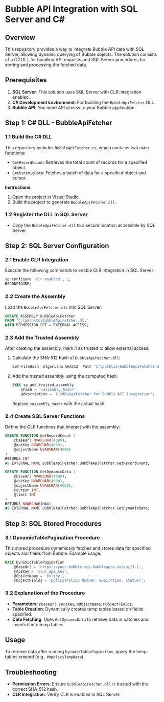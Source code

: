 
# Bubble API Integration with SQL Server and C#

## Overview

This repository provides a way to integrate Bubble API data with SQL Server, allowing dynamic querying of Bubble objects. The solution consists of a C# DLL for handling API requests and SQL Server procedures for storing and processing the fetched data.

## Prerequisites

1. **SQL Server**: This solution uses SQL Server with CLR integration enabled.
2. **C# Development Environment**: For building the `BubbleApiFetcher` DLL.
3. **Bubble API**: You need API access to your Bubble application.

## Step 1: C# DLL - BubbleApiFetcher

### 1.1 Build the C# DLL

This repository includes `BubbleApiFetcher.cs`, which contains two main functions:
- `GetRecordCount`: Retrieves the total count of records for a specified object.
- `GetDynamicData`: Fetches a batch of data for a specified object and cursor.

**Instructions**:
1. Open the project in Visual Studio.
2. Build the project to generate `BubbleApiFetcher.dll`.

### 1.2 Register the DLL in SQL Server

- Copy the `BubbleApiFetcher.dll` to a secure location accessible by SQL Server.

## Step 2: SQL Server Configuration

### 2.1 Enable CLR Integration

Execute the following commands to enable CLR integration in SQL Server:

```sql
sp_configure 'clr enabled', 1;
RECONFIGURE;
```

### 2.2 Create the Assembly

Load the `BubbleApiFetcher.dll` into SQL Server:

```sql
CREATE ASSEMBLY BubbleApiFetcher
FROM 'C:\path\to\BubbleApiFetcher.dll'
WITH PERMISSION_SET = EXTERNAL_ACCESS;
```

### 2.3 Add the Trusted Assembly

After creating the assembly, mark it as trusted to allow external access:

1. Calculate the SHA-512 hash of `BubbleApiFetcher.dll`:

    ```powershell
    Get-FileHash -Algorithm SHA512 -Path "C:\path\to\BubbleApiFetcher.dll"
    ```

2. Add the trusted assembly using the computed hash:

    ```sql
    EXEC sp_add_trusted_assembly 
        @hash = '<assembly_hash>', 
        @description = 'BubbleApiFetcher for Bubble API Integration';
    ```

   Replace `<assembly_hash>` with the actual hash.

### 2.4 Create SQL Server Functions

Define the CLR functions that interact with the assembly:

```sql
CREATE FUNCTION GetRecordCount (
    @baseUrl NVARCHAR(4000),
    @apiKey NVARCHAR(4000),
    @objectName NVARCHAR(4000)
)
RETURNS INT
AS EXTERNAL NAME BubbleApiFetcher.BubbleApiFetcher.GetRecordCount;

CREATE FUNCTION GetDynamicData (
    @baseUrl NVARCHAR(4000),
    @apiKey NVARCHAR(4000),
    @objectName NVARCHAR(4000),
    @cursor INT,
    @limit INT
)
RETURNS NVARCHAR(MAX)
AS EXTERNAL NAME BubbleApiFetcher.BubbleApiFetcher.GetDynamicData;
```

## Step 3: SQL Stored Procedures

### 3.1 DynamicTablePagination Procedure

This stored procedure dynamically fetches and stores data for specified objects and fields from Bubble. Example usage:

```sql
EXEC DynamicTablePagination
    @BaseUrl = 'https://your-bubble-app.bubbleapps.io/api/1.1',
    @ApiKey = 'your_api_key',
    @ObjectName = 'policy',
    @ObjectFields = 'policy(Policy Number, Expiration, Status)';
```

### 3.2 Explanation of the Procedure

- **Parameters**: `@BaseUrl`, `@ApiKey`, `@ObjectName`, `@ObjectFields`.
- **Table Creation**: Dynamically creates temp tables based on fields specified.
- **Data Fetching**: Uses `GetDynamicData` to retrieve data in batches and inserts it into temp tables.

## Usage

To retrieve data after running `DynamicTablePagination`, query the temp tables created (e.g., `##policyTempData`).

## Troubleshooting

- **Permission Errors**: Ensure `BubbleApiFetcher.dll` is trusted with the correct SHA-512 hash.
- **CLR Integration**: Verify CLR is enabled in SQL Server.
